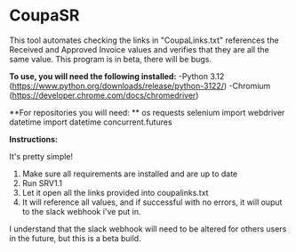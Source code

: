 # CoupaSR
This tool automates checking the links in "CoupaLinks.txt" references the Received and Approved Invoice values and verifies that they are all the same value. This program is in beta, there will be bugs.

**To use, you will need the following installed:**
-Python 3.12 (https://www.python.org/downloads/release/python-3122/)
-Chromium (https://developer.chrome.com/docs/chromedriver)

**For repositories you will need: **
os
requests
selenium import webdriver
datetime import datetime
concurrent.futures

**Instructions:**

It's pretty simple!
1) Make sure all requirements are installed and are up to date
2) Run SRV1.1
3) Let it open all the links provided into coupalinks.txt
4) It will reference all values, and if successful with no errors, it will ouput to the slack webhook i've put in.

I understand that the slack webhook will need to be altered for others users in the future, but this is a beta build.
